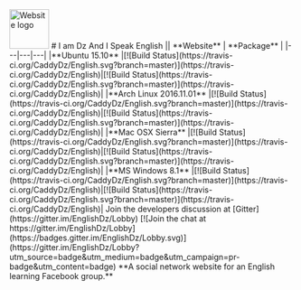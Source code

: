 <img src="https://i.imgur.com/WNl1ioo.png" alt="Website logo" height="70" >
# I am Dz And I Speak English
|| **Website** | **Package** |
|---|---|---|
|**Ubuntu 15.10** |[![Build Status](https://travis-ci.org/CaddyDz/English.svg?branch=master)](https://travis-ci.org/CaddyDz/English)|[![Build Status](https://travis-ci.org/CaddyDz/English.svg?branch=master)](https://travis-ci.org/CaddyDz/English)|
|**Arch Linux 2016.11.01** |[![Build Status](https://travis-ci.org/CaddyDz/English.svg?branch=master)](https://travis-ci.org/CaddyDz/English)|[![Build Status](https://travis-ci.org/CaddyDz/English.svg?branch=master)](https://travis-ci.org/CaddyDz/English)|
|**Mac OSX Sierra** |[![Build Status](https://travis-ci.org/CaddyDz/English.svg?branch=master)](https://travis-ci.org/CaddyDz/English)|[![Build Status](https://travis-ci.org/CaddyDz/English.svg?branch=master)](https://travis-ci.org/CaddyDz/English)|
|**MS Windows 8.1** |[![Build Status](https://travis-ci.org/CaddyDz/English.svg?branch=master)](https://travis-ci.org/CaddyDz/English)|[![Build Status](https://travis-ci.org/CaddyDz/English.svg?branch=master)](https://travis-ci.org/CaddyDz/English)|
Join the developers discussion at [Gitter](https://gitter.im/EnglishDz/Lobby)
[![Join the chat at https://gitter.im/EnglishDz/Lobby](https://badges.gitter.im/EnglishDz/Lobby.svg)](https://gitter.im/EnglishDz/Lobby?utm_source=badge&utm_medium=badge&utm_campaign=pr-badge&utm_content=badge)
**A social network website for an English learning Facebook group.**
